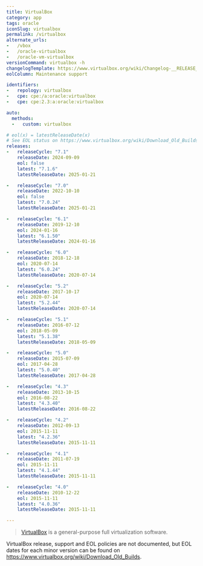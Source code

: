 ```yaml
---
title: VirtualBox
category: app
tags: oracle
iconSlug: virtualbox
permalink: /virtualbox
alternate_urls:
-   /vbox
-   /oracle-virtualbox
-   /oracle-vm-virtualbox
versionCommand: virtualbox -h
changelogTemplate: https://www.virtualbox.org/wiki/Changelog-__RELEASE_CYCLE__
eolColumn: Maintenance support

identifiers:
-   repology: virtualbox
-   cpe: cpe:/a:oracle:virtualbox
-   cpe: cpe:2.3:a:oracle:virtualbox

auto:
  methods:
  -   custom: virtualbox

# eol(x) = latestReleaseDate(x)
# See EOL status on https://www.virtualbox.org/wiki/Download_Old_Builds.
releases:
-   releaseCycle: "7.1"
    releaseDate: 2024-09-09
    eol: false
    latest: "7.1.6"
    latestReleaseDate: 2025-01-21

-   releaseCycle: "7.0"
    releaseDate: 2022-10-10
    eol: false
    latest: "7.0.24"
    latestReleaseDate: 2025-01-21

-   releaseCycle: "6.1"
    releaseDate: 2019-12-10
    eol: 2024-01-16
    latest: "6.1.50"
    latestReleaseDate: 2024-01-16

-   releaseCycle: "6.0"
    releaseDate: 2018-12-18
    eol: 2020-07-14
    latest: "6.0.24"
    latestReleaseDate: 2020-07-14

-   releaseCycle: "5.2"
    releaseDate: 2017-10-17
    eol: 2020-07-14
    latest: "5.2.44"
    latestReleaseDate: 2020-07-14

-   releaseCycle: "5.1"
    releaseDate: 2016-07-12
    eol: 2018-05-09
    latest: "5.1.38"
    latestReleaseDate: 2018-05-09

-   releaseCycle: "5.0"
    releaseDate: 2015-07-09
    eol: 2017-04-28
    latest: "5.0.40"
    latestReleaseDate: 2017-04-28

-   releaseCycle: "4.3"
    releaseDate: 2013-10-15
    eol: 2016-08-22
    latest: "4.3.40"
    latestReleaseDate: 2016-08-22

-   releaseCycle: "4.2"
    releaseDate: 2012-09-13
    eol: 2015-11-11
    latest: "4.2.36"
    latestReleaseDate: 2015-11-11

-   releaseCycle: "4.1"
    releaseDate: 2011-07-19
    eol: 2015-11-11
    latest: "4.1.44"
    latestReleaseDate: 2015-11-11

-   releaseCycle: "4.0"
    releaseDate: 2010-12-22
    eol: 2015-11-11
    latest: "4.0.36"
    latestReleaseDate: 2015-11-11

---
```


> [VirtualBox](https://www.virtualbox.org/) is a general-purpose full virtualization software.

VirtualBox release, support and EOL policies are not documented, but EOL dates for each minor version can be found on <https://www.virtualbox.org/wiki/Download_Old_Builds>.
